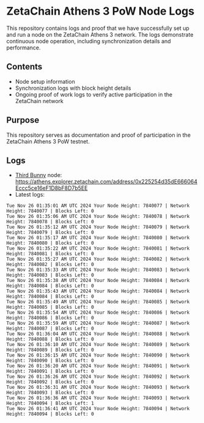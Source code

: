 # ZetaChain Athens 3 PoW Node Logs
This repository contains logs and proof that we have successfully set up and run a node on the ZetaChain Athens 3 network. The logs demonstrate continuous node operation, including synchronization details and performance.

## Contents
- Node setup information
- Synchronization logs with block height details
- Ongoing proof of work logs to verify active participation in the ZetaChain network

## Purpose
This repository serves as documentation and proof of participation in the ZetaChain Athens 3 PoW testnet.

## Logs

- [Third Bunny](https://thirdbunny.xyz/) node: https://athens.explorer.zetachain.com/address/0x225254d35dE666064Eccc5ce16eF1D8bF8D7b5EE
- Latest logs:
```
Tue Nov 26 01:35:01 AM UTC 2024 Your Node Height: 7840077 | Network Height: 7840077 | Blocks Left: 0
Tue Nov 26 01:35:06 AM UTC 2024 Your Node Height: 7840078 | Network Height: 7840078 | Blocks Left: 0
Tue Nov 26 01:35:12 AM UTC 2024 Your Node Height: 7840079 | Network Height: 7840079 | Blocks Left: 0
Tue Nov 26 01:35:17 AM UTC 2024 Your Node Height: 7840080 | Network Height: 7840080 | Blocks Left: 0
Tue Nov 26 01:35:22 AM UTC 2024 Your Node Height: 7840081 | Network Height: 7840081 | Blocks Left: 0
Tue Nov 26 01:35:27 AM UTC 2024 Your Node Height: 7840082 | Network Height: 7840082 | Blocks Left: 0
Tue Nov 26 01:35:33 AM UTC 2024 Your Node Height: 7840083 | Network Height: 7840083 | Blocks Left: 0
Tue Nov 26 01:35:38 AM UTC 2024 Your Node Height: 7840084 | Network Height: 7840084 | Blocks Left: 0
Tue Nov 26 01:35:43 AM UTC 2024 Your Node Height: 7840084 | Network Height: 7840084 | Blocks Left: 0
Tue Nov 26 01:35:49 AM UTC 2024 Your Node Height: 7840085 | Network Height: 7840085 | Blocks Left: 0
Tue Nov 26 01:35:54 AM UTC 2024 Your Node Height: 7840086 | Network Height: 7840086 | Blocks Left: 0
Tue Nov 26 01:35:59 AM UTC 2024 Your Node Height: 7840087 | Network Height: 7840087 | Blocks Left: 0
Tue Nov 26 01:36:04 AM UTC 2024 Your Node Height: 7840088 | Network Height: 7840088 | Blocks Left: 0
Tue Nov 26 01:36:10 AM UTC 2024 Your Node Height: 7840089 | Network Height: 7840089 | Blocks Left: 0
Tue Nov 26 01:36:15 AM UTC 2024 Your Node Height: 7840090 | Network Height: 7840090 | Blocks Left: 0
Tue Nov 26 01:36:20 AM UTC 2024 Your Node Height: 7840091 | Network Height: 7840091 | Blocks Left: 0
Tue Nov 26 01:36:26 AM UTC 2024 Your Node Height: 7840092 | Network Height: 7840092 | Blocks Left: 0
Tue Nov 26 01:36:31 AM UTC 2024 Your Node Height: 7840093 | Network Height: 7840093 | Blocks Left: 0
Tue Nov 26 01:36:36 AM UTC 2024 Your Node Height: 7840093 | Network Height: 7840094 | Blocks Left: 1
Tue Nov 26 01:36:41 AM UTC 2024 Your Node Height: 7840094 | Network Height: 7840094 | Blocks Left: 0
```
